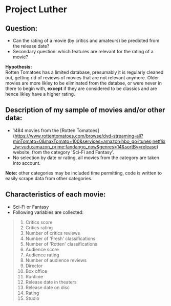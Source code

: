 # Project Luther


## Question:

* Can the rating of a movie (by critics and amateurs) be predicted from the release date?
* Secondary question: which features are relevant for the rating of a movie?

__Hypothesis:__  
Rotten Tomatoes has a limited database, presumably it is regularly cleaned out, getting rid of reviews of movies that are not relevant anymore. Older movies are more likley to be eliminated from the databse, or were never in there to begin with, __except__ if they are considered to be classics and are hence likley have a higher rating. 

## Description of my sample of movies and/or other data:

* 1484 movies from the [Rotten Tomatoes] (https://www.rottentomatoes.com/browse/dvd-streaming-all?minTomato=0&maxTomato=100&services=amazon;hbo_go;itunes;netflix_iw;vudu;amazon_prime;fandango_now&genres=14&sortBy=release) website, from the category 'Sci-Fi and Fantasy'. 
* No selection by date or rating, all movies from the category are taken into account.

__Note:__ other categories may be included time permitting, code is written to easily scrape data from other categories.


## Characteristics of each movie:

* Sci-Fi or Fantasy
* Following variables are collected:
> 1. Critics score
> 2. Critics rating
> 3. Number of critics reviews
> 4. Number of 'Fresh' classifications
> 5. Number of 'Rotten' classifications
> 6. Audience score
> 7. Audience rating
> 8. Number of audience reviews
> 9. Director
> 10. Box office
> 11. Runtime
> 12. Release date in theaters
> 13. Release date on disc
> 14. Rating
> 15. Studio  

